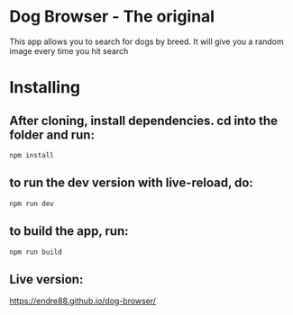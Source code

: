 # Dog Browser - The original

This app allows you to search for dogs by breed. It will give you a random image every time you hit search

# Installing

## After cloning, install dependencies. cd into the folder and run:
```npm install```


## to run the dev version with live-reload, do: 
```npm run dev```


## to build the app, run: 
```npm run build```

## Live version:

https://endre88.github.io/dog-browser/
